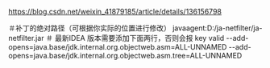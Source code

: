 https://blog.csdn.net/weixin_41879185/article/details/136156798

＃补丁的绝对路径（可根据你实际的位置进行修改）
javaagent:D:/ja-netfilter/ja-netfilter.jar
＃ 最新IDEA 版本需要添加下面两行，否则会报 key valid
--add-opens=java.base/jdk.internal.org.objectweb.asm=ALL-UNNAMED
--add-opens=java.base/jdk.internal.org.objectweb.asm.tree=ALL-UNNAMED